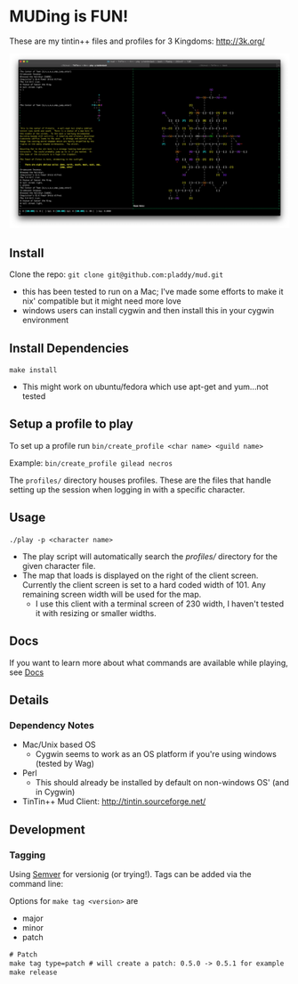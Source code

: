 # MUDing is FUN!

These are my tintin++ files and profiles for 3 Kingdoms: http://3k.org/

![Screenshot](./screenshot.png "Screenshot")

## Install

Clone the repo: `git clone git@github.com:pladdy/mud.git`

- this has been tested to run on a Mac; I've made some efforts to make it nix' compatible but it might need more love
- windows users can install cygwin and then install this in your cygwin environment

## Install Dependencies

`make install`

- This might work on ubuntu/fedora which use apt-get and yum...not tested

## Setup a profile to play

To set up a profile run `bin/create_profile <char name> <guild name>`

Example: `bin/create_profile gilead necros`

The `profiles/` directory houses profiles.  These are the files that handle setting up the session when logging in with
a specific character.

## Usage

`./play -p <character name>`

- The play script will automatically search the *profiles/* directory for the given character file.
- The map that loads is displayed on the right of the client screen.  Currently the client screen
  is set to a hard coded width of 101.  Any remaining screen width will be used for the map.
  - I use this client with a terminal screen of 230 width, I haven't tested it with resizing or
    smaller widths.

## Docs

If you want to learn more about what commands are available while playing, see [Docs](docs/Aliases.md)

## Details

### Dependency Notes

- Mac/Unix based OS
  - Cygwin seems to work as an OS platform if you're using windows (tested by Wag)
- Perl
  - This should already be installed by default on non-windows OS' (and in Cygwin)
- TinTin++ Mud Client: http://tintin.sourceforge.net/

## Development

### Tagging

Using [Semver](https://semver.org/) for versionig (or trying!).  Tags can be added via the command line:

Options for `make tag <version>` are
- major
- minor
- patch

```
# Patch
make tag type=patch # will create a patch: 0.5.0 -> 0.5.1 for example
make release
```
